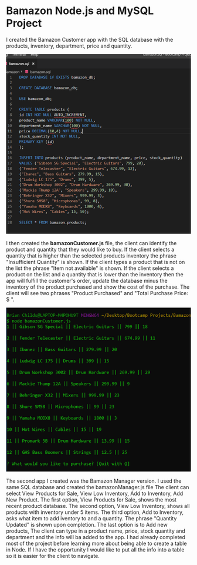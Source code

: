 # Bamazon Node.js and MySQL Project

I created the Bamazon Customer app with the SQL database with the products, inventory, department, price and quantity.


![mySQL file](https://github.com/brianchilds-22/Bamazon/blob/master/markdown/Screenshot%20(3).png)


I then created the **bamazonCustomer.js** file, the client can identify the product and quantity that they would like to buy.
If the client selects a quantity that is higher than the selected products inventory the phrase "Insufficient Quantity"
is shown. If the client types a product that is not on the list the phrase "Item not available" is shown.
If the client selects a product on the list and a quantity that is lower than the inventory then the app will fulfill the 
customer's order, update the database minus the inventory of the product purchased and show the cost of the purchase.
The client will see two phrases "Product Purchased" and "Total Purchase Price: $ ".

![mySQL file](https://github.com/brianchilds-22/Bamazon/blob/master/markdown/Screenshot%20(4).png)


The second app I created was the Bamazon Manager version. I used the same SQL database and created the bamazonManager.js file
The client can select View Products for Sale, View Low Inventory, Add to Inventory, Add New Product.
The first option, View Products for Sale, shows the most recent product database. 
The second option, View Low Inventory, shows all products with inventory under 5 items.
The third option, Add to Inventory, asks what item to add iventory to and a quantity. The phrase "Quantity Updated" is
shown upon completion. The last option is to Add new products, The client can type in a product name,
price, stock quantity and department and the info will ba added to the app. 
I had already completed most of the project before learning more about being able to create a table in Node.
If I have the opportunity I would like to put all the info into a table so it is easier for the client to navigate.
